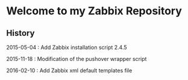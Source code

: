 # Welcome to my Zabbix Repository

## History
2015-05-04 : Add Zabbix installation script 2.4.5

2015-11-18 : Modification of the pushover wrapper script

2016-02-10 : Add Zabbix xml default templates file